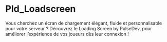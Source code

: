 # Pld_Loadscreen
Vous cherchez un écran de chargement élégant, fluide et personnalisable pour votre serveur ? Découvrez le Loading Screen by PulseDev, pour améliorer l’expérience de vos joueurs dès leur connexion !
